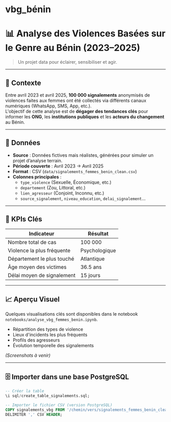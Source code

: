 # vbg_bénin
# 📊 Analyse des Violences Basées sur le Genre au Bénin (2023–2025)

> Un projet data pour éclairer, sensibiliser et agir.

---

## 🧠 Contexte

Entre avril 2023 et avril 2025, **100 000 signalements** anonymisés de violences faites aux femmes ont été collectés via différents canaux numériques (WhatsApp, SMS, App, etc.).  
L'objectif de cette analyse est de **dégager des tendances clés** pour informer les **ONG**, les **institutions publiques** et les **acteurs du changement** au Bénin.

---

## 📂 Données

- **Source** : Données fictives mais réalistes, générées pour simuler un projet d’analyse terrain.
- **Période couverte** : Avril 2023 → Avril 2025  
- **Format** : CSV (`data/signalements_femmes_benin_clean.csv`)  
- **Colonnes principales** :
  - `type_violence` (Sexuelle, Économique, etc.)
  - `departement` (Zou, Littoral, etc.)
  - `lien_agresseur` (Conjoint, Inconnu, etc.)
  - `source_signalement`, `niveau_education`, `delai_signalement`...

---

## 📌 KPIs Clés

| Indicateur                            | Résultat        |
|--------------------------------------|-----------------|
| Nombre total de cas                  | 100 000         |
| Violence la plus fréquente           | Psychologique   |
| Département le plus touché           | Atlantique      |
| Âge moyen des victimes               | 36.5 ans        |
| Délai moyen de signalement           | 15 jours        |

---

## 📈 Aperçu Visuel

Quelques visualisations clés sont disponibles dans le notebook `notebooks/analyse_vbg_femmes_benin.ipynb`.

- Répartition des types de violence  
- Lieux d'incidents les plus fréquents  
- Profils des agresseurs  
- Évolution temporelle des signalements

*(Screenshots à venir)*

---

## 🗄️ Importer dans une base PostgreSQL

```sql
-- Créer la table
\i sql/create_table_signalements.sql;

-- Importer le fichier CSV (version PostgreSQL)
COPY signalements_vbg FROM '/chemin/vers/signalements_femmes_benin_clean.csv' 
DELIMITER ',' CSV HEADER;
